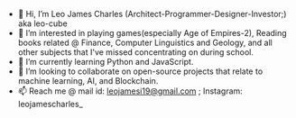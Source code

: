 - 👋 Hi, I’m Leo James Charles (Architect-Programmer-Designer-Investor;) aka leo-cube
- 👀 I’m interested in playing games(especially Age of Empires-2), Reading books related @ Finance, Computer Linguistics and Geology, and all other subjects that I've missed concentrating on during school.
- 🌱 I’m currently learning Python and JavaScript.
- 💞️ I’m looking to collaborate on open-source projects that relate to machine learning, AI, and Blockchain.
- 📫 Reach me @ mail id: leojamesi19@gmail.com ; Instagram: leojamescharles_

